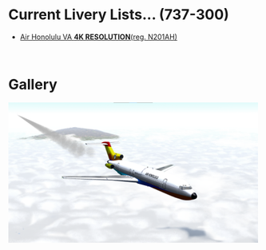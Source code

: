 # Current Livery Lists... (737-300)
<ul>
  <li><a href=https://raw.githubusercontent.com/Sadia2000/Custom-video-livery/main/727-200/727-200.zip>Air Honolulu VA <b>4K RESOLUTION</b>(reg. N201AH)</a></li>
</ul><br>

# Gallery
<a href=https://raw.githubusercontent.com/Sadia2000/Custom-video-livery/main/727-200/727-200.zip><img src=https://raw.githubusercontent.com/Sadia2000/Custom-video-livery/main/727-200/Screenshots/unknown.png alt=N201AH width=500px></a>
